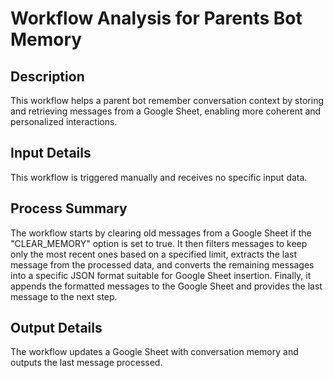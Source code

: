 # Workflow Analysis for Parents Bot Memory

## Description
This workflow helps a parent bot remember conversation context by storing and retrieving messages from a Google Sheet, enabling more coherent and personalized interactions.

## Input Details
This workflow is triggered manually and receives no specific input data.

## Process Summary
The workflow starts by clearing old messages from a Google Sheet if the "CLEAR_MEMORY" option is set to true. It then filters messages to keep only the most recent ones based on a specified limit, extracts the last message from the processed data, and converts the remaining messages into a specific JSON format suitable for Google Sheet insertion. Finally, it appends the formatted messages to the Google Sheet and provides the last message to the next step.

## Output Details
The workflow updates a Google Sheet with conversation memory and outputs the last message processed.
